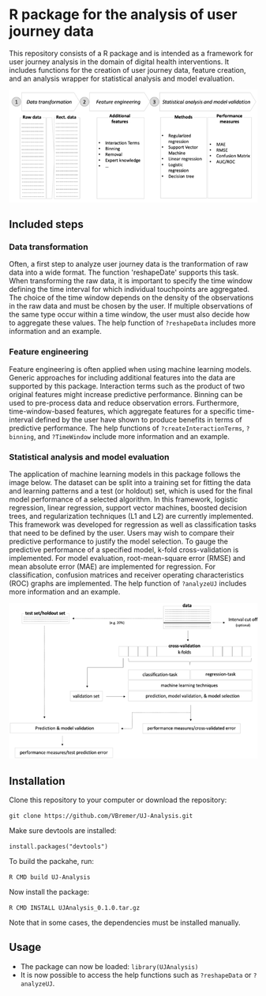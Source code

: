# R package for the analysis of user journey data
This repository consists of a R package and is intended as a framework for user journey analysis in the domain of digital health interventions. It includes functions for the creation of user journey data, feature creation, and an analysis wrapper for statistical analysis and model evaluation.

![](assets/process.png)

## Included steps 

### Data transformation
Often, a first step to analyze user journey data is the tranformation of raw data into a wide format. The function 'reshapeDate' supports this task. When transforming the raw data, it is important to specify the time window defining the time interval for which individual touchpoints are aggregated. The choice of the time window depends on the density of the observations in the raw data and must be chosen by the user. If multiple observations of the same type occur within a time window, the user must also decide how to aggregate these values. The help function of `?reshapeData` includes more information and an example.

### Feature engineering
Feature engineering is often applied when using machine learning models. Generic approaches for including additional features into the data are supported by this package. Interaction terms such as the product of two original features might increase predictive performance. Binning can be used to pre-process data and reduce observation errors. Furthermore, time-window-based features, which aggregate features for a specific time-interval defined by the user have shown to produce benefits in terms of predictive performance. The help functions of `?createInteractionTerms`, `?binning`, and `?TimeWindow` include more information and an example.

### Statistical analysis and model evaluation
The application of machine learning models in this package follows the image below. The dataset can be split into a training set for fitting the data and learning patterns and a test (or holdout) set, which is used for the final model performance of a selected algorithm. In this framework, logistic regression, linear regression, support vector machines, boosted decision trees, and regularization techniques (L1 and L2) are currently implemented. This framework was developed for regression as well as classification tasks that need to be defined by the user. Users may wish to compare their predictive performance to justify the model selection. To gauge the predictive performance of a specified model, k-fold cross-validation is implemented. For model evaluation, root-mean-square error (RMSE) and mean absolute error (MAE) are implemented for regression. For classification, confusion matrices and receiver operating characteristics (ROC) graphs are implemented. The help function of `?analyzeUJ` includes more information and an example.

![](assets/ML.png)


## Installation
Clone this repository to your computer or download the repository:

`git clone https://github.com/VBremer/UJ-Analysis.git`

Make sure devtools are installed: 

`install.packages("devtools")`

To build the packahe, run:

`R CMD build UJ-Analysis`

Now install the package:

`R CMD INSTALL UJAnalysis_0.1.0.tar.gz`

Note that in some cases, the dependencies must be installed manually.

## Usage
* The package can now be loaded: `library(UJAnalysis)`
* It is now possible to access the help functions such as `?reshapeData` or `?analyzeUJ`.

